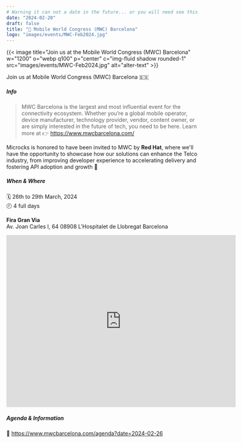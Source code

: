 ```yaml
---
# Warning it can not a date in the future... or you will need see this MD online!
date: "2024-02-20"
draft: false
title: "🤝 Mobile World Congress (MWC) Barcelona"
logo: "images/events/MWC-Feb2024.jpg"
---
```


{{< image title="Join us at the Mobile World Congress (MWC) Barcelona" w="1200" o="webp q100" p="center" c="img-fluid shadow rounded-1" src="images/events/MWC-Feb2024.jpg" alt="alter-text" >}}

Join us at Mobile World Congress (MWC) Barcelona 🇪🇸

##### Info
>MWC Barcelona is the largest and most influential event for the connectivity ecosystem. Whether you’re a global mobile operator, device manufacturer, technology provider, vendor, content owner, or are simply interested in the future of tech, you need to be here.
Learn more at 👉 https://www.mwcbarcelona.com/

Microcks is honored to have been invited to MWC by **Red Hat**, where we'll have the opportunity to showcase how our solutions can enhance the Telco industry, from improving developer experience to accelerating delivery and fostering API adoption and growth 🙌

##### When & Where
🗓️ 26th to 29th March, 2024<br>
🕗 4 full days 

**Fira Gran Via**<br>
Av. Joan Carles I, 64
08908 L'Hospitalet de Llobregat
Barcelona<br>
<iframe src="https://www.google.com/maps/embed?pb=!1m14!1m8!1m3!1d5989.789072442932!2d2.127362!3d41.354646!3m2!1i1024!2i768!4f13.1!3m3!1m2!1s0x12a498b8f123658f%3A0xec6e17867612a053!2sAv.%20Joan%20Carles%20I%2C%2064%2C%2008908%20L&#39;Hospitalet%20de%20Llobregat%2C%20Barcelona%2C%20Spain!5e0!3m2!1sen!2sfr!4v1708442206613!5m2!1sen!2sfr" width="600" height="450" style="border:0;" allowfullscreen="" loading="lazy" referrerpolicy="no-referrer-when-downgrade"></iframe>

##### Agenda & Information
👀 https://www.mwcbarcelona.com/agenda?date=2024-02-26
